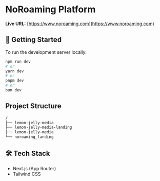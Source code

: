 # NoRoaming Platform

**Live URL:** [https://www.noroaming.com](https://www.noroaming.com)

## 🚀 Getting Started

To run the development server locally:

```bash
npm run dev
# or
yarn dev
# or
pnpm dev
# or
bun dev
```

## Project Structure

```bash
/
├── lemon-jelly-media
├── lemon-jelly-media-landing
├── lemon-jelly-media       
└── noroaming_landing
```

## 🛠️ Tech Stack

- Next.js (App Router)
- Tailwind CSS
